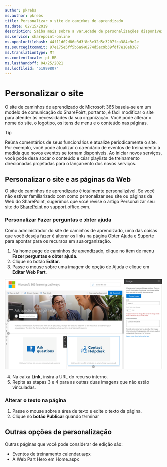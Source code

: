 ```yaml
---
author: pkrebs
ms.author: pkrebs
title: Personalizar o site de caminhos de aprendizado
ms.date: 02/15/2019
description: Saiba mais sobre a variedade de personalizações disponíveis com os caminhos de aprendizado do Microsoft 365
ms.service: sharepoint-online
ms.openlocfilehash: 44f11d02d86e8d3f8d3e32d5c3207fca384e9e2e
ms.sourcegitcommit: 97e175e5ff5b6a9e0274d5ec9b39fdf7e18eb387
ms.translationtype: MT
ms.contentlocale: pt-BR
ms.lasthandoff: 04/25/2021
ms.locfileid: "51999807"
---
```

# <a name="customize-the-site"></a>Personalizar o site

O site de caminhos de aprendizado do Microsoft 365 baseia-se em um modelo de comunicação do SharePoint, portanto, é fácil modificar o site para atender às necessidades da sua organização. Você pode alterar o nome do site, o logotipo, os itens de menu e o conteúdo nas páginas. 

> [!TIP]
> Reúna comentários de seus funcionários e atualize periodicamente o site. Por exemplo, você pode atualizar o calendário de eventos de treinamento à medida que novos eventos se tornam disponíveis. Ao iniciar novos serviços, você pode desa socar o conteúdo e criar playlists de treinamento direcionadas projetadas para o lançamento dos novos serviços. 

## <a name="customize-the-site-and-web-pages"></a>Personalizar o site e as páginas da Web

O site de caminhos de aprendizado é totalmente personalizável. Se você não estiver familiarizado com como personalizar seu site ou páginas da Web do SharePoint, sugerimos que você revise o artigo Personalizar seu site do [SharePoint](https://support.office.com/article/customize-your-sharepoint-site-320b43e5-b047-4fda-8381-f61e8ac7f59b) no support.office.com. 

### <a name="customize-ask-questions-and-get-help"></a>Personalizar Fazer perguntas e obter ajuda

Como administrador do site de caminhos de aprendizado, uma das coisas que você  deseja fazer é alterar os links na página Obter Ajuda e Suporte para apontar para os recursos em sua organização. 

1.  Na home page de caminhos de aprendizado, clique no item de menu **Fazer perguntas e obter ajuda.**
2.  Clique no botão **Editar**.
3.  Passe o mouse sobre uma imagem de opção de Ajuda e clique em **Editar Web Part**.

![cg-edithelp.png](media/cg-edithelp.png)

4.  Na caixa **Link,** insira a URL do recurso interno. 
5.  Repita as etapas 3 e 4 para as outras duas imagens que não estão vinculadas.

### <a name="change-the-text-on-the-page"></a>Alterar o texto na página

1. Passe o mouse sobre a área de texto e edite o texto da página. 
2. Clique no **botão Publicar** quando terminar

## <a name="other-customization-options"></a>Outras opções de personalização
Outras páginas que você pode considerar de edição são:

- Eventos de treinamento calendar.aspx
- A Web Part Hero em Home.aspx

